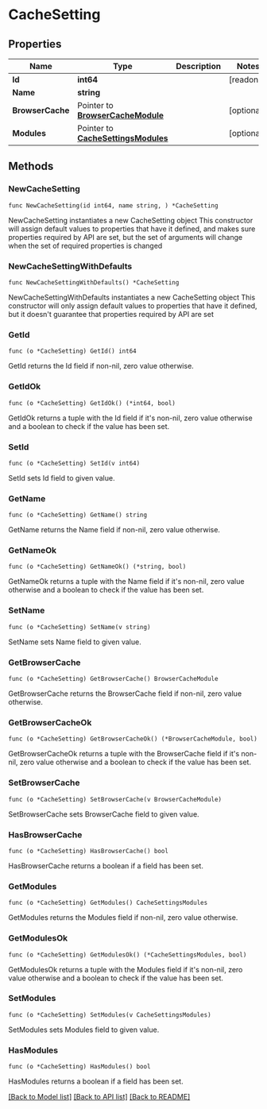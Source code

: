 # CacheSetting

## Properties

Name | Type | Description | Notes
------------ | ------------- | ------------- | -------------
**Id** | **int64** |  | [readonly] 
**Name** | **string** |  | 
**BrowserCache** | Pointer to [**BrowserCacheModule**](BrowserCacheModule.md) |  | [optional] 
**Modules** | Pointer to [**CacheSettingsModules**](CacheSettingsModules.md) |  | [optional] 

## Methods

### NewCacheSetting

`func NewCacheSetting(id int64, name string, ) *CacheSetting`

NewCacheSetting instantiates a new CacheSetting object
This constructor will assign default values to properties that have it defined,
and makes sure properties required by API are set, but the set of arguments
will change when the set of required properties is changed

### NewCacheSettingWithDefaults

`func NewCacheSettingWithDefaults() *CacheSetting`

NewCacheSettingWithDefaults instantiates a new CacheSetting object
This constructor will only assign default values to properties that have it defined,
but it doesn't guarantee that properties required by API are set

### GetId

`func (o *CacheSetting) GetId() int64`

GetId returns the Id field if non-nil, zero value otherwise.

### GetIdOk

`func (o *CacheSetting) GetIdOk() (*int64, bool)`

GetIdOk returns a tuple with the Id field if it's non-nil, zero value otherwise
and a boolean to check if the value has been set.

### SetId

`func (o *CacheSetting) SetId(v int64)`

SetId sets Id field to given value.


### GetName

`func (o *CacheSetting) GetName() string`

GetName returns the Name field if non-nil, zero value otherwise.

### GetNameOk

`func (o *CacheSetting) GetNameOk() (*string, bool)`

GetNameOk returns a tuple with the Name field if it's non-nil, zero value otherwise
and a boolean to check if the value has been set.

### SetName

`func (o *CacheSetting) SetName(v string)`

SetName sets Name field to given value.


### GetBrowserCache

`func (o *CacheSetting) GetBrowserCache() BrowserCacheModule`

GetBrowserCache returns the BrowserCache field if non-nil, zero value otherwise.

### GetBrowserCacheOk

`func (o *CacheSetting) GetBrowserCacheOk() (*BrowserCacheModule, bool)`

GetBrowserCacheOk returns a tuple with the BrowserCache field if it's non-nil, zero value otherwise
and a boolean to check if the value has been set.

### SetBrowserCache

`func (o *CacheSetting) SetBrowserCache(v BrowserCacheModule)`

SetBrowserCache sets BrowserCache field to given value.

### HasBrowserCache

`func (o *CacheSetting) HasBrowserCache() bool`

HasBrowserCache returns a boolean if a field has been set.

### GetModules

`func (o *CacheSetting) GetModules() CacheSettingsModules`

GetModules returns the Modules field if non-nil, zero value otherwise.

### GetModulesOk

`func (o *CacheSetting) GetModulesOk() (*CacheSettingsModules, bool)`

GetModulesOk returns a tuple with the Modules field if it's non-nil, zero value otherwise
and a boolean to check if the value has been set.

### SetModules

`func (o *CacheSetting) SetModules(v CacheSettingsModules)`

SetModules sets Modules field to given value.

### HasModules

`func (o *CacheSetting) HasModules() bool`

HasModules returns a boolean if a field has been set.


[[Back to Model list]](../README.md#documentation-for-models) [[Back to API list]](../README.md#documentation-for-api-endpoints) [[Back to README]](../README.md)



